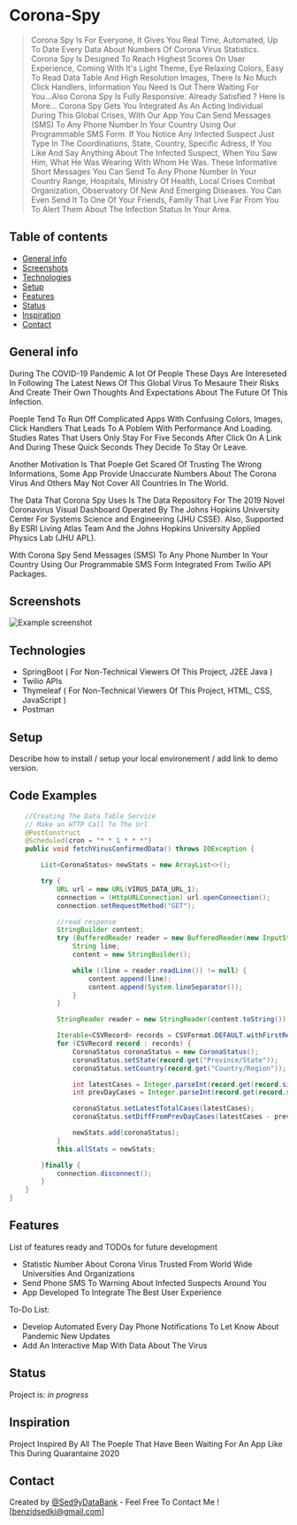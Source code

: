 # Corona-Spy
> Corona Spy Is For Everyone, It Gives You Real Time, Automated, Up To Date Every Data About Numbers Of Corona Virus Statistics.
Corona Spy Is Designed To Reach Highest Scores On User Experience, Coming With It's Light Theme, Eye Relaxing Colors, Easy To Read Data Table And High Resolution Images, There Is No Much Click Handlers, Information You Need Is Out There Waiting For You...Also Corona Spy Is Fully Responsive.
Already Satisfied ? Here Is More...
Corona Spy Gets You Integrated As An Acting Individual During This Global Crises, With Our App You Can Send Messages (SMS) To Any Phone Number In Your Country Using Our Programmable SMS Form.
If You Notice Any Infected Suspect Just Type In The Coordinations, State, Country, Specific Adress, If You Like And Say Anything About The Infected Suspect, When You Saw Him, What He Was Wearing With Whom He Was.
These Informative Short Messages You Can Send To Any Phone Number In Your Country Range, Hospitals, Ministry Of Health, Local Crises Combat Organization, Observatory Of New And Emerging Diseases. You Can Even Send It To One Of Your Friends, Family That Live Far From You To Alert Them About The Infection Status In Your Area.

## Table of contents
* [General info](#general-info)
* [Screenshots](#screenshots)
* [Technologies](#technologies)
* [Setup](#setup)
* [Features](#features)
* [Status](#status)
* [Inspiration](#inspiration)
* [Contact](#contact)

## General info
During The COVID-19 Pandemic A lot Of People These Days Are Intereseted In Following The Latest News Of This Global Virus To Mesaure Their Risks And Create Their Own Thoughts And Expectations About The Future Of This Infection.

Poeple Tend To Run Off Complicated Apps With Confusing Colors, Images, Click Handlers That Leads To A Poblem With Performance And Loading.
Studies Rates That Users Only Stay For Five Seconds After Click On A Link And During These Quick Seconds They Decide To Stay Or Leave.

Another Motivation Is That Poeple Get Scared Of Trusting The Wrong Informations, Some App Provide Unaccurate Numbers About The Corona Virus And Others May Not Cover All Countries In The World.

The Data That Corona Spy Uses Is The Data Repository For The 2019 Novel Coronavirus Visual Dashboard Operated By The Johns Hopkins University Center For Systems Science and Engineering (JHU CSSE). Also, Supported By ESRI Living Atlas Team And the Johns Hopkins University Applied Physics Lab (JHU APL).

With Corona Spy Send Messages (SMS) To Any Phone Number In Your Country Using Our Programmable SMS Form Integrated From Twilio API Packages.

## Screenshots
![Example screenshot](./img/screenshot.png)

## Technologies
* SpringBoot ( For Non-Technical Viewers Of This Project, J2EE Java )
* Twilio APIs
* Thymeleaf ( For Non-Technical Viewers Of This Project, HTML, CSS, JavaScript )
* Postman

## Setup
Describe how to install / setup your local environement / add link to demo version.

## Code Examples
```java
    //Creating The Data Table Service
    // Make an HTTP Call To The Url
    @PostConstruct
    @Scheduled(cron = "* * 1 * * *")
    public void fetchVirusConfirmedData() throws IOException {

        List<CoronaStatus> newStats = new ArrayList<>();

        try {
            URL url = new URL(VIRUS_DATA_URL_1);
            connection = (HttpURLConnection) url.openConnection();
            connection.setRequestMethod("GET");

            //read response
            StringBuilder content;
            try (BufferedReader reader = new BufferedReader(new InputStreamReader(connection.getInputStream()))) {
                String line;
                content = new StringBuilder();

                while ((line = reader.readLine()) != null) {
                    content.append(line);
                    content.append(System.lineSeparator());
                }
            }

            StringReader reader = new StringReader(content.toString());

            Iterable<CSVRecord> records = CSVFormat.DEFAULT.withFirstRecordAsHeader().parse(reader);
            for (CSVRecord record : records) {
                CoronaStatus coronaStatus = new CoronaStatus();
                coronaStatus.setState(record.get("Province/State"));
                coronaStatus.setCountry(record.get("Country/Region"));

                int latestCases = Integer.parseInt(record.get(record.size() - 1));
                int prevDayCases = Integer.parseInt(record.get(record.size() - 2));

                coronaStatus.setLatestTotalCases(latestCases);
                coronaStatus.setDiffFromPrevDayCases(latestCases - prevDayCases);

                newStats.add(coronaStatus);
            }
            this.allStats = newStats;

        }finally {
            connection.disconnect();
        }
    }
}
```
## Features
List of features ready and TODOs for future development
* Statistic Number About Corona Virus Trusted From World Wide Universities And Organizations
* Send Phone SMS To Warning About Infected Suspects Around You
* App Developed To Integrate The Best User Experience

To-Do List:
* Develop Automated Every Day Phone Notifications To Let Know About Pandemic New Updates
* Add An Interactive Map With Data About The Virus

## Status
Project is: _in progress_

## Inspiration
Project Inspired By All The Poeple That Have Been Waiting For An App Like This During Quarantaine 2020

## Contact
Created by [@Sed9yDataBank](https://github.com/Sed9yDataBank/) - Feel Free To Contact Me ! [benzidsedki@gmail.com]
